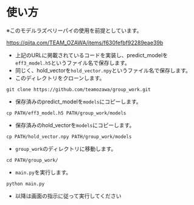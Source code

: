 # 使い方
※このモデルラズベリーパイの使用を前提としています。

https://qiita.com/TEAM_OZAWA/items/f630fefbf92289eae39b
- 上記のURLに掲載されているコードを実装し、predict_modelを```eff3_model.h5```というファイル名で保存します。
- 同じく、hold_vectorを```hold_vector.npy```というファイル名で保存します。
- このディレクトリをクローンします。
```
git clone https://github.com/teamozawa/group_work.git
```
- 保存済みのpredict_modelを```models```にコピーします。
```
cp PATH/eff3_model.h5 PATH/group_work/models
```
- 保存済みのhold_vectorを```models```にコピーします。
```
cp PATH/hold_vector.npy PATH/group_work/models
```
- ```group_work```のディレクトリに移動します。
```
cd PATH/group_work/
```
- ```main.py```を実行します。
```
python main.py
```
- 以降は画面の指示に従って実行してください
